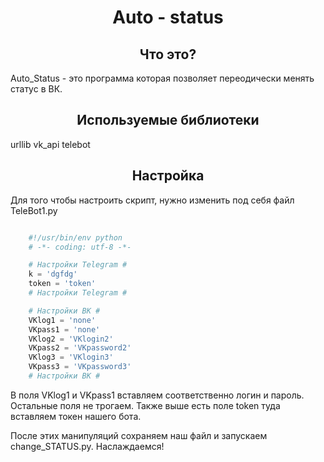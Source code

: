 <h1 align="center"> Auto - status</h1>
<h2 align="center">Что это?</h2>
<p>Auto_Status - это программа которая позволяет переодически менять статус в ВК.</p>
<h2 align="center">Используемые библиотеки</h2>
<p>
urllib
vk_api
telebot
</p>
<h2 align="center">Настройка</h2>
<p>Для того чтобы настроить скрипт, нужно изменить под себя файл TeleBot1.py</p>

```python

	#!/usr/bin/env python 
	# -*- coding: utf-8 -*- 

	# Настройки Telegram #
	k = 'dgfdg'
	token = 'token'
	# Настройки Telegram #

	# Настройки ВК #
	VKlog1 = 'none'
	VKpass1 = 'none'
	VKlog2 = 'VKlogin2'
	VKpass2 = 'VKpassword2'
	VKlog3 = 'VKlogin3'
	VKpass3 = 'VKpassword3'
	# Настройки ВК #
```
<p>В поля VKlog1 и VKpass1 вставляем соответственно логин и пароль. Остальные поля не трогаем. Также выше есть поле token туда вставляем токен нашего бота.

После этих манипуляций сохраняем наш файл и запускаем change_STATUS.py. Наслаждаемся!
</p>
